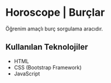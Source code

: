 # Horoscope | Burçlar
Öğrenim amaçlı burç sorgulama aracıdır.

## Kullanılan Teknolojiler
- HTML
- CSS (Bootstrap Framework)
- JavaScript
